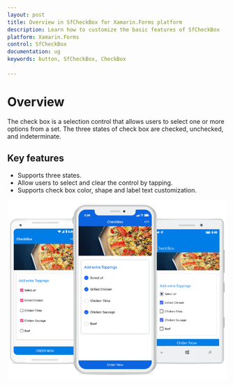 ```yaml
---
layout: post
title: Overview in SfCheckBox for Xamarin.Forms platform
description: Learn how to customize the basic features of SfCheckBox
platform: Xamarin.Forms
control: SfCheckBox
documentation: ug 
keywords: button, SfCheckBox, CheckBox

---
```


# Overview
The check box is a selection control that allows users to select one or more options from a set. The three states of check box are checked, unchecked, and indeterminate.

##  Key features

* Supports three states.
* Allow users to select and clear the control by tapping. 
* Supports check box color, shape and label text customization.

![](Images/CheckBox_Overview.png)